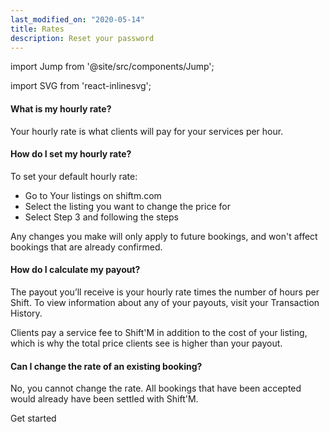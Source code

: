 ```yaml
---
last_modified_on: "2020-05-14"
title: Rates
description: Reset your password
---
```


import Jump from '@site/src/components/Jump';

import SVG from 'react-inlinesvg';

#### What is my hourly rate?
Your hourly rate is what clients will pay for your services per hour.

#### How do I set my hourly rate?
To set your default hourly rate:

* Go to Your listings on shiftm.com
* Select the listing you want to change the price for
* Select Step 3 and following the steps

Any changes you make will only apply to future bookings, and won't affect bookings that are already confirmed.

#### How do I calculate my payout?
The payout you’ll receive is your hourly rate times the number of hours per Shift.
To view information about any of your payouts, visit your Transaction History.

Clients pay a service fee to Shift'M in addition to the cost of your listing, which is why the total price clients see is higher than your payout.


#### Can I change the rate of an existing booking?
No, you cannot change the rate. All bookings that have been accepted would already have been settled with Shift'M.



<Jump to="/guides/getting-started/">Get started</Jump>


[docs.strategies#daemon]: /docs/setup/deployment/strategies/#daemon
[docs.strategies#sidecar]: /docs/setup/deployment/strategies/#sidecar
[urls.rust]: https://www.rust-lang.org/
[urls.vector_performance]: https://vector.dev/#performance

[docs.installation]: /docs/setup/installation/
[docs.process-management#flags]: /docs/administration/process-management/#flags
[docs.process-management#starting]: /docs/administration/process-management/#starting
[docs.reference.env-vars]: /docs/reference/env-vars/
[docs.reference.templating]: /docs/reference/templating/
[docs.reference]: /docs/reference/
[urls.globbing]: https://en.wikipedia.org/wiki/Glob_(programming)
[urls.strptime_specifiers]: https://docs.rs/chrono/0.4.11/chrono/format/strftime/index.html#specifiers
[urls.toml]: https://github.com/toml-lang/toml
